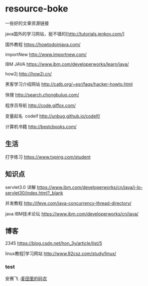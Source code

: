# resource-boke
一些好的文章资源链接

java国外的学习网站，挺不错的[http://tutorials.jenkov.com/] 

国外教程 https://howtodoinjava.com/

importNew http://www.importnew.com/

IBM JAVA https://www.ibm.com/developerworks/learn/java/

how2j http://how2j.cn/

黑客学习介绍网站 http://catb.org/~esr/faqs/hacker-howto.html  

快搜 http://search.chongbuluo.com/

程序员导航 http://code.giffox.com/

变量起名  codeif http://unbug.github.io/codelf/

计算机书籍 http://bestcbooks.com/
## 生活
打字练习 https://www.typing.com/student


## 知识点
servlet3.0 详解 https://www.ibm.com/developerworks/cn/java/j-lo-servlet30/index.html?_blank

并发教程 http://ifeve.com/java-concurrency-thread-directory/

java IBM技术论坛 https://www.ibm.com/developerworks/cn/java/

## 博客
2345 https://blog.csdn.net/hon_3y/article/list/5

linux教程|学习网站 http://www.92csz.com/study/linux/

### test
安赛飞 :<a href="http://write.blog.csdn.net/postlist" target="_blank">麦田里的码农</a>




